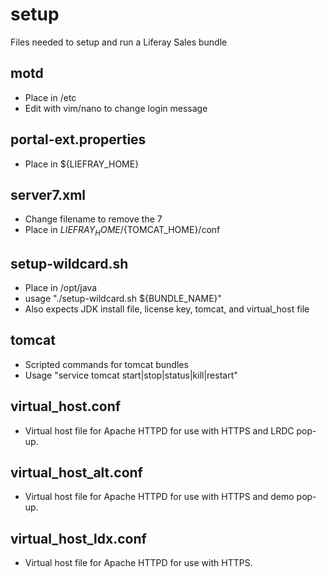 # setup
Files needed to setup and run a Liferay Sales bundle

## motd
- Place in /etc
- Edit with vim/nano to change login message

## portal-ext.properties
- Place in ${LIEFRAY_HOME}

## server7.xml
- Change filename to remove the 7
- Place in ${LIEFRAY_HOME}/${TOMCAT_HOME}/conf

## setup-wildcard.sh
- Place in /opt/java
- usage "./setup-wildcard.sh ${BUNDLE_NAME}"
- Also expects JDK install file, license key, tomcat, and virtual_host file

## tomcat
- Scripted commands for tomcat bundles
- Usage "service tomcat start|stop|status|kill|restart"

## virtual_host.conf
- Virtual host file for Apache HTTPD for use with HTTPS and LRDC pop-up.

## virtual_host_alt.conf
- Virtual host file for Apache HTTPD for use with HTTPS and demo pop-up.

## virtual_host_ldx.conf
- Virtual host file for Apache HTTPD for use with HTTPS.